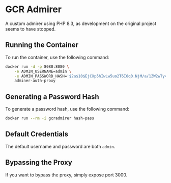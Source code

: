 # GCR Admirer

A custom admirer using PHP 8.3, as development on the original project seems to have stopped.

## Running the Container

To run the container, use the following command:

```sh
docker run -d -p 8080:8080 \
    -e ADMIN_USERNAME=admin \
    -e ADMIN_PASSWORD_HASH='$2a$10$EjCXp5hIwLw5uo2T6I0q0.NjM/a/1ZW2wTy4xv6blPrGIk4QOkgbi' \
    adminer-auth-proxy
```

## Generating a Password Hash

To generate a password hash, use the following command:

```sh
docker run --rm -i gcradmirer hash-pass
```

## Default Credentials

The default username and password are both `admin`.

## Bypassing the Proxy

If you want to bypass the proxy, simply expose port 3000.

